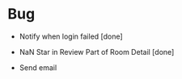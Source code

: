 # Bug

- Notify when login failed [done]

- NaN Star in Review Part of Room Detail [done]

- Send email
